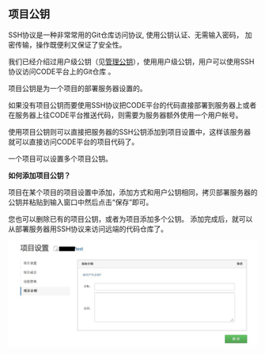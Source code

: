 ## 项目公钥

SSH协议是一种非常常用的Git仓库访问协议, 使用公钥认证、无需输入密码， 加密传输，操作既便利又保证了安全性。

我们已经介绍过用户级公钥（见[管理公钥](https://code.csdn.net/help/CSDN_Code/code_support/FAQ_2_3)），使用用户级公钥，用户可以使用SSH协议访问CODE平台上的Git仓库 。

项目公钥是为一个项目的部署服务器设置的。

如果没有项目公钥而要使用SSH协议把CODE平台的代码直接部署到服务器上或者在服务器上往CODE平台推送代码，则需要为服务器额外使用一个用户帐号。

使用项目公钥则可以直接把服务器的SSH公钥添加到项目设置中，这样该服务器就可以直接访问CODE平台的项目代码了。

一个项目可以设置多个项目公钥。

**如何添加项目公钥？**

项目在某个项目的项目设置中添加，添加方式和用户公钥相同，拷贝部署服务器的公钥并粘贴到输入窗口中然后点击“保存”即可。
 
您也可以删除已有的项目公钥，或者为项目添加多个公钥。
添加完成后，就可以从部署服务器用SSH协议来访问远端的代码仓库了。

![](images/FAQ_4_6_1.jpg)